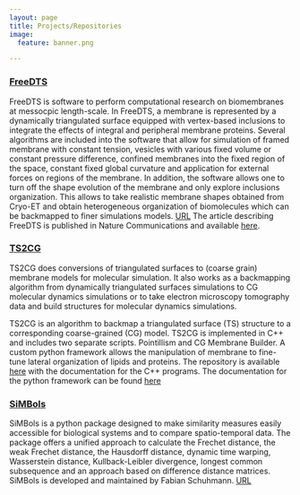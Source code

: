 ```yaml
---
layout: page 
title: Projects/Repositories
image:
  feature: banner.png

---
```


### [FreeDTS](https://github.com/weria-pezeshkian/FreeDTS)
FreeDTS is software to perform computational research on biomembranes at messocpic length-scale. In FreeDTS, a membrane is represented by a dynamically triangulated surface equipped with vertex-based inclusions to integrate the effects of integral and peripheral membrane proteins. Several algorithms are included into the software that allow for simulation of framed membrane with constant tension, vesicles with various fixed volume or constant pressure difference, confined membranes into the fixed region of the space, constant fixed global curvature and application for external forces on regions of the membrane. In addition, the software allows one to turn off the shape evolution of the membrane and only explore inclusions organization. This allows to take realistic membrane shapes obtained from Cryo-ET and obtain heterogeneous organization of biomolecules which can be backmapped to finer simulations models. [URL](https://github.com/weria-pezeshkian/FreeDTS) The article describing FreeDTS is published in Nature Communications and available [here](https://www.nature.com/articles/s41467-024-44819-w).

### [TS2CG](https://github.com/weria-pezeshkian/TS2CG)
TS2CG does conversions of triangulated surfaces to (coarse grain) membrane models for molecular simulation. It also works as a backmapping algorithm from dynamically triangulated surfaces simulations to CG molecular dynamics simulations or to take electron microscopy tomography data and build structures for molecular dynamics simulations.

TS2CG is an algorithm to backmap a triangulated surface (TS) structure to a corresponding coarse-grained (CG) model. TS2CG is implemented in C++ and includes two separate scripts. Pointillism and CG Membrane Builder. A custom python framework allows the manipulation of membrane to fine-tune lateral organization of lipids and proteins. The repository is available [here](https://github.com/weria-pezeshkian/TS2CG) with the documentation for the C++ programs. The documentation for the python framework can be found [here](https://weria-pezeshkian.github.io/TS2CG_python_documentation/) 


### [SiMBols](https://gitlab.uni-oldenburg.de/quantbiolab/simbols)
SiMBols is a python package designed to make similarity measures easily accessible for biological systems and to compare spatio-temporal data. The package offers a unified approach to calculate the Frechet distance, the weak Frechet distance, the Hausdorff distance, dynamic time warping, Wasserstein distance, Kullback-Leibler divergence, longest common subsequence and an approach based on difference distance matrices. SiMBols is developed and maintained by Fabian Schuhmann. [URL](https://gitlab.uni-oldenburg.de/quantbiolab/simbols)
